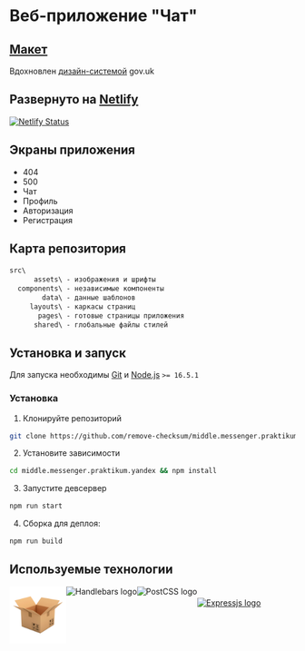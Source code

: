 # Веб-приложение "Чат"

## [Макет](https://www.figma.com/file/cG1j59KCBoXf3Ix9HX5Fs3/Chat-App)
Вдохновлен [дизайн-системой](https://design-system.service.gov.uk/) gov.uk

## Развернуто на [Netlify](https://square-chat-app.netlify.app/)
[![Netlify Status](https://api.netlify.com/api/v1/badges/9e343c10-e020-4480-b23c-21dace2348bf/deploy-status)](https://app.netlify.com/sites/square-chat-app/deploys)

## Экраны приложения

- 404
- 500
- Чат
- Профиль
- Авторизация
- Регистрация

## Карта репозитория
```
src\
      assets\ - изображения и шрифты
  components\ - независимые компоненты
        data\ - данные шаблонов
     layouts\ - каркасы страниц
       pages\ - готовые страницы приложения
      shared\ - глобальные файлы стилей
```

## Установка и запуск

Для запуска необходимы [Git](https://git-scm.com) и [Node.js](https://nodejs.org/en/download/) `>= 16.5.1`

### Установка

1. Клонируйте репозиторий
```bash
git clone https://github.com/remove-checksum/middle.messenger.praktikum.yandex.git
```
2. Установите зависимости
```bash
cd middle.messenger.praktikum.yandex && npm install
```
3. Запустите девсервер
```bash
npm run start
```
4. Сборка для деплоя:
```bash
npm run build
```

## Используемые технологии
<a href="https://parceljs.org/" target="_blank">
  <img height="100" align="left" src="https://raw.githubusercontent.com/parcel-bundler/website/v2/src/assets/og.png" alt="Parcel logo"/>
</a>

<a href="https://handlebarsjs.com/" target="_blank">
  <img height="100" align="left" src="https://raw.githubusercontent.com/handlebars-lang/docs/master/src/.vuepress/public/images/handlebars_logo.png" alt="Handlebars logo"/>
</a>

<a href="https://postcss.org/" target="_blank">
  <img height="100" align="left" src="https://postcss.org/logo.svg" alt="PostCSS logo"/>
</a>

<a href="https://expressjs.com/" target="_blank">
  <img width="200" style="padding-top: 20px;" src="https://i.cloudup.com/zfY6lL7eFa-3000x3000.png" alt="Expressjs logo"/>
</a>

